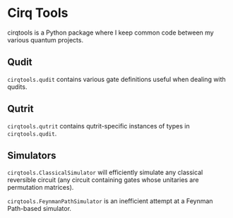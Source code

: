 # Cirq Tools

cirqtools is a Python package where I keep common code between my various quantum projects.

## Qudit

`cirqtools.qudit` contains various gate definitions useful when dealing with qudits.

## Qutrit

`cirqtools.qutrit` contains qutrit-specific instances of types in `cirqtools.qudit`.

## Simulators

`cirqtools.ClassicalSimulator` will efficiently simulate any classical reversible circuit (any circuit containing gates whose unitaries are permutation matrices).

`cirqtools.FeynmanPathSimulator` is an inefficient attempt at a Feynman Path-based simulator.
